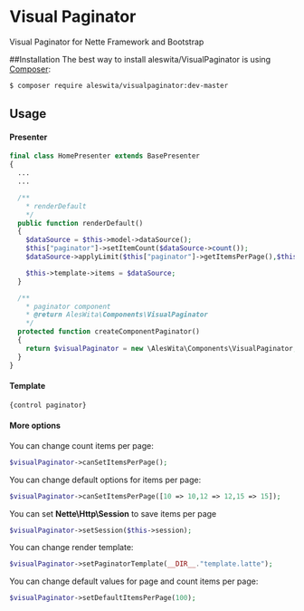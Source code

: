 # Visual Paginator
Visual Paginator for Nette Framework and Bootstrap

##Installation
The best way to install aleswita/VisualPaginator is using [Composer](http://getcomposer.org/):
```sh
$ composer require aleswita/visualpaginator:dev-master
```

## Usage
#### Presenter
```php
final class HomePresenter extends BasePresenter
{
  ...
  ...

  /**
    * renderDefault
    */
  public function renderDefault()
  {
    $dataSource = $this->model->dataSource();
    $this["paginator"]->setItemCount($dataSource->count());
    $dataSource->applyLimit($this["paginator"]->getItemsPerPage(),$this["paginator"]->getOffset());

    $this->template->items = $dataSource;
  }

  /**
    * paginator component
    * @return AlesWita\Components\VisualPaginator
    */
  protected function createComponentPaginator()
  {
    return $visualPaginator = new \AlesWita\Components\VisualPaginator;
  }
}
```
#### Template
```html
{control paginator}
```


#### More options
You can change count items per page:
```php
$visualPaginator->canSetItemsPerPage();
```

You can change default options for items per page:
```php
$visualPaginator->canSetItemsPerPage([10 => 10,12 => 12,15 => 15]);
```

You can set **Nette\Http\Session** to save items per page
```php    
$visualPaginator->setSession($this->session);
```

You can change render template:
```php
$visualPaginator->setPaginatorTemplate(__DIR__."template.latte");
```

You can change default values for page and count items per page:
```php
$visualPaginator->setDefaultItemsPerPage(100);
```
